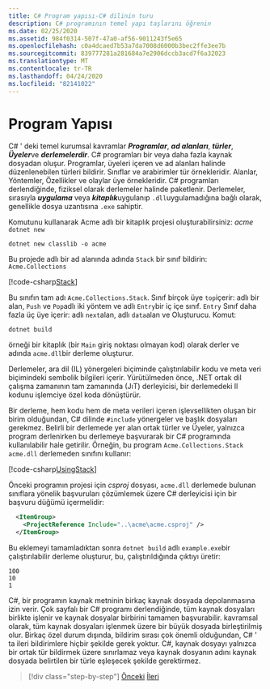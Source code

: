 ```yaml
---
title: C# Program yapısı-C# dilinin turu
description: C# programının temel yapı taşlarını öğrenin
ms.date: 02/25/2020
ms.assetid: 984f0314-507f-47a0-af56-9011243f5e65
ms.openlocfilehash: c0a4dcaed7b53a7da7008d6000b3bec2ffe3ee7b
ms.sourcegitcommit: 839777281a281684a7e2906dccb3acd7f6a32023
ms.translationtype: MT
ms.contentlocale: tr-TR
ms.lasthandoff: 04/24/2020
ms.locfileid: "82141022"
---
```

# <a name="program-structure"></a>Program Yapısı

C# ' deki temel kurumsal kavramlar ***Programlar***, ***ad alanları***, ***türler***, ***Üyeler***ve ***derlemelerdir***. C# programları bir veya daha fazla kaynak dosyadan oluşur. Programlar, üyeleri içeren ve ad alanları halinde düzenlenebilen türleri bildirir. Sınıflar ve arabirimler tür örnekleridir. Alanlar, Yöntemler, Özellikler ve olaylar üye örnekleridir. C# programları derlendiğinde, fiziksel olarak derlemeler halinde paketlenir. Derlemeler, sırasıyla ***uygulama*** veya ***kitaplık***uygulanıp `.dll`uygulamadığına bağlı olarak, genellikle dosya uzantısına `.exe` sahiptir.

Komutunu kullanarak Acme adlı bir kitaplık projesi oluşturabilirsiniz: *acme* `dotnet new`

```dotnetcli
dotnet new classlib -o acme
```

Bu projede adlı bir ad alanında adında `Stack` bir sınıf bildirin: `Acme.Collections`

[!code-csharp[Stack](../../../samples/snippets/csharp/tour/program-structure/program.cs#L1-L34)]

Bu sınıfın tam adı `Acme.Collections.Stack`. Sınıf birçok üye `top`içerir: adlı bir alan, `Push` ve `Pop`adlı iki yöntem ve adlı `Entry`bir iç içe sınıf. `Entry` Sınıf daha fazla üç üye içerir: adlı `next`alan, adlı `data`alan ve Oluşturucu. Komut:

```dotnetcli
dotnet build
```

örneği bir kitaplık (bir `Main` giriş noktası olmayan kod) olarak derler ve adında `acme.dll`bir derleme oluşturur.

Derlemeler, ara dil (IL) yönergeleri biçiminde çalıştırılabilir kodu ve meta veri biçimindeki sembolik bilgileri içerir. Yürütülmeden önce, .NET ortak dil çalışma zamanının tam zamanında (JıT) derleyicisi, bir derlemedeki Il kodunu işlemciye özel koda dönüştürür.

Bir derleme, hem kodu hem de meta verileri içeren işlevsellikten oluşan bir birim olduğundan, C# dilinde `#include` yönergeler ve başlık dosyaları gerekmez. Belirli bir derlemede yer alan ortak türler ve Üyeler, yalnızca program derlenirken bu derlemeye başvurarak bir C# programında kullanılabilir hale getirilir. Örneğin, bu program `Acme.Collections.Stack` `acme.dll` derlemeden sınıfını kullanır:

[!code-csharp[UsingStack](../../../samples/snippets/csharp/tour/program-structure/Program.cs#L38-L52)]

Önceki programın projesi için *csproj* dosyası, `acme.dll` derlemede bulunan sınıflara yönelik başvuruları çözümlemek üzere C# derleyicisi için bir başvuru düğümü içermelidir:

```xml
  <ItemGroup>
    <ProjectReference Include="..\acme\acme.csproj" />
  </ItemGroup>
```

Bu eklemeyi tamamladıktan sonra `dotnet build` adlı `example.exe`bir çalıştırılabilir derleme oluşturur, bu, çalıştırıldığında çıktıyı üretir:

```dotnetcli
100
10
1
```

C#, bir programın kaynak metninin birkaç kaynak dosyada depolanmasına izin verir. Çok sayfalı bir C# programı derlendiğinde, tüm kaynak dosyaları birlikte işlenir ve kaynak dosyalar birbirini tamamen başvurabilir. kavramsal olarak, tüm kaynak dosyaları işlenmek üzere bir büyük dosyada birleştirilmiş olur. Birkaç özel durum dışında, bildirim sırası çok önemli olduğundan, C# ' ta ileri bildirimlere hiçbir şekilde gerek yoktur. C#, kaynak dosyayı yalnızca bir ortak tür bildirmek üzere sınırlamaz veya kaynak dosyanın adını kaynak dosyada belirtilen bir türle eşleşecek şekilde gerektirmez.

>[!div class="step-by-step"]
>[Önceki](index.md)
>[İleri](types-and-variables.md)
